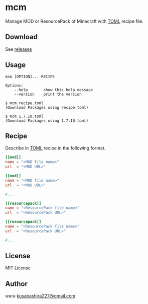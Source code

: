mcm
===
Manage MOD or ResourcePack of Minecraft
with [TOML](https://github.com/toml-lang/toml) recipe file.

Download
-----
See [releases](https://github.com/kusabashira/mcm/releases)

Usage
------
```
mcm [OPTION]... RECIPE

Options:
	--help       show this help message
	--version    print the version

$ mcm recipe.toml
(Download Packages using recipe.toml)

$ mcm 1.7.10.toml
(Download Packages using 1.7.10.toml)
```

Recipe
------
Describe in [TOML](https://github.com/toml-lang/toml) recipe
in the following format.

```toml
[[mod]]
name = "<MOD file name>"
url  = "<MOD URL>"

[[mod]]
name = "<MOD file name>"
url  = "<MOD URL>"

#...

[[resourcepack]]
name = "<ResourcePack file name>"
url  = "<ResourcePack URL>"

[[resourcepack]]
name = "<ResourcePack file name>"
url  = "<ResourcePack URL>"

#...
```

License
--------
MIT License

Author
-------
wara <kusabashira227@gmail.com>
